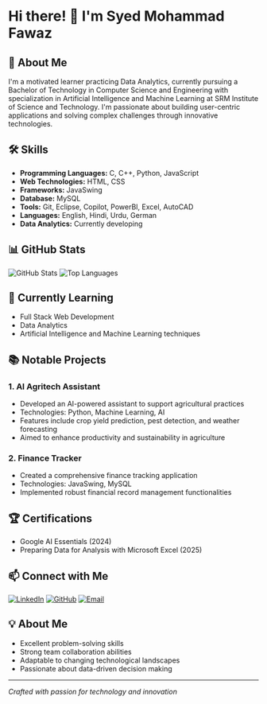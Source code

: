 # Hi there! 👋 I'm Syed Mohammad Fawaz
## 🚀 About Me
I'm a motivated learner practicing Data Analytics, currently pursuing a Bachelor of Technology in Computer Science and Engineering with specialization in Artificial Intelligence and Machine Learning at SRM Institute of Science and Technology. I'm passionate about building user-centric applications and solving complex challenges through innovative technologies.

## 🛠️ Skills
- **Programming Languages:** C, C++, Python, JavaScript
- **Web Technologies:** HTML, CSS
- **Frameworks:** JavaSwing
- **Database:** MySQL
- **Tools:** Git, Eclipse, Copilot, PowerBI, Excel, AutoCAD
- **Languages:** English, Hindi, Urdu, German 
- **Data Analytics:** Currently developing

## 📊 GitHub Stats
![GitHub Stats](https://github-readme-stats.vercel.app/api?username=SMFawaz24&show_icons=true&theme=radical)
![Top Languages](https://github-readme-stats.vercel.app/api/top-langs/?username=SMFawaz24&layout=compact)

## 🌱 Currently Learning
- Full Stack Web Development
- Data Analytics
- Artificial Intelligence and Machine Learning techniques

## 📚 Notable Projects
### 1. AI Agritech Assistant
- Developed an AI-powered assistant to support agricultural practices
- Technologies: Python, Machine Learning, AI
- Features include crop yield prediction, pest detection, and weather forecasting
- Aimed to enhance productivity and sustainability in agriculture

### 2. Finance Tracker
- Created a comprehensive finance tracking application
- Technologies: JavaSwing, MySQL
- Implemented robust financial record management functionalities

## 🏆 Certifications
- Google AI Essentials (2024)
- Preparing Data for Analysis with Microsoft Excel (2025)

## 📫 Connect with Me
[![LinkedIn](https://img.shields.io/badge/LinkedIn-Connect-blue?style=for-the-badge&logo=linkedin)](https://www.linkedin.com/in/syed-mohammad-fawaz)
[![GitHub](https://img.shields.io/badge/GitHub-Follow-181717?style=for-the-badge&logo=github)](https://github.com/SMFawaz24)
[![Email](https://img.shields.io/badge/Email-Contact-red?style=for-the-badge&logo=gmail)](mailto:syedmdfawaz@gmail.com)

## 💡 About Me
- Excellent problem-solving skills
- Strong team collaboration abilities
- Adaptable to changing technological landscapes
- Passionate about data-driven decision making

---
*Crafted with passion for technology and innovation*
